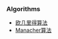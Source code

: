 
### Algorithms


* [欧几里得算法](https://github.com/hao14293/2020-Postgraduate-408/blob/master/Algorithm/%E6%AC%A7%E5%87%A0%E9%87%8C%E5%BE%97%E7%AE%97%E6%B3%95.md)
* [Manacher算法](https://github.com/hao14293/2020-Postgraduate-408/blob/master/Algorithm/Manacher%E7%AE%97%E6%B3%95.md)
